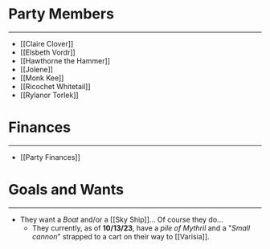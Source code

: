 
# Party Members
---
- [[Claire Clover]]
- [[Elsbeth Vordr]]
- [[Hawthorne the Hammer]]
- [[Jolene]]
- [[Monk Kee]]
- [[Ricochet Whitetail]]
- [[Rylanor Torlek]]

# Finances
---
- [[Party Finances]]

# Goals and Wants
---
- They want a *Boat* and/or a [[Sky Ship]]... Of course they do...
	- They currently, as of **10/13/23**, have a *pile of Mythril* and a "*Small cannon*" strapped to a cart on their way to [[Varisia]].